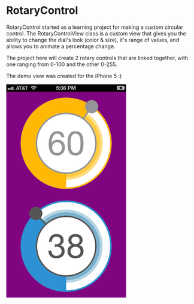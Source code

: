 RotaryControl
=============

RotaryControl started as a learning project for making a custom circular control.  The RotaryControlView class is a custom view that gives you the ability to change the dial's look (color & size), it's range of values, and allows you to animate a percentage change.

The project here will create 2 rotary controls that are linked together, with one ranging from 0-100 and the other 0-255.

The demo view was created for the iPhone 5 :)

![Alt text](/screenshot.png?raw=true "Example of 2 RotaryControlViews")
